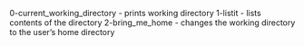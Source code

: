 0-current_working_directory - prints working directory
1-listit - lists contents of the directory
2-bring_me_home - changes the working directory to the user’s home directory
